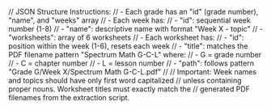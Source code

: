 // JSON Structure Instructions:
// - Each grade has an "id" (grade number), "name", and "weeks" array
// - Each week has:
//   - "id": sequential week number (1-8)
//   - "name": descriptive name with format "Week X - topic"
//   - "worksheets": array of 6 worksheets
// - Each worksheet has:
//   - "id": position within the week (1-6), resets each week
//   - "title": matches the PDF filename pattern "Spectrum Math G-C-L" where:
//     - G = grade number
//     - C = chapter number
//     - L = lesson number
//   - "path": follows pattern "Grade G/Week X/Spectrum Math G-C-L.pdf"
// 
// Important: Week names and topics should have only first word capitalized 
// unless containing proper nouns. Worksheet titles must exactly match the 
// generated PDF filenames from the extraction script.